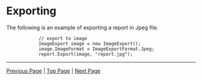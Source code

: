 # Exporting

The following is an example of exporting a report in Jpeg file.

```		
            // export to image
            ImageExport image = new ImageExport();
            image.ImageFormat = ImageExportFormat.Jpeg;
            report.Export(image, "report.jpg");
```

---

[Previous Page](CreatingReportUsingCode.md) | [Top Page](README.md) | [Next Page](WebReport.md)